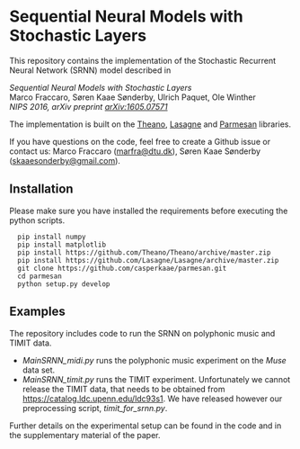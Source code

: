 Sequential Neural Models with Stochastic Layers
=======
This repository contains the implementation of the Stochastic Recurrent Neural Network (SRNN) model described in

*Sequential Neural Models with Stochastic Layers*  
Marco Fraccaro, Søren Kaae Sønderby, Ulrich Paquet, Ole Winther  
*NIPS 2016, arXiv preprint [arXiv:1605.07571](https://arxiv.org/abs/1605.07571)*  

The implementation is built on the [Theano](<https://github.com/Theano/Theano>), [Lasagne](<http://github.com/Lasagne/Lasagne>) and [Parmesan](<https://github.com/casperkaae/parmesan>) libraries.

If you have questions on the code, feel free to create a Github issue or contact us: Marco Fraccaro (marfra@dtu.dk), 
Søren Kaae Sønderby (skaaesonderby@gmail.com).


Installation
------------
Please make sure you have installed the requirements before executing the python scripts.

```
  pip install numpy
  pip install matplotlib
  pip install https://github.com/Theano/Theano/archive/master.zip
  pip install https://github.com/Lasagne/Lasagne/archive/master.zip
  git clone https://github.com/casperkaae/parmesan.git
  cd parmesan
  python setup.py develop
```


Examples
-------------
The repository includes code to run the SRNN on polyphonic music and TIMIT data. 

* *MainSRNN_midi.py* runs the polyphonic music experiment on the *Muse* data set.
* *MainSRNN_timit.py* runs the TIMIT experiment. Unfortunately we cannot release the TIMIT data, that needs to be obtained
 from https://catalog.ldc.upenn.edu/ldc93s1. We have released however our preprocessing script, *timit_for_srnn.py*.

Further details on the experimental setup can be found in the code and in the supplementary material of the paper.
